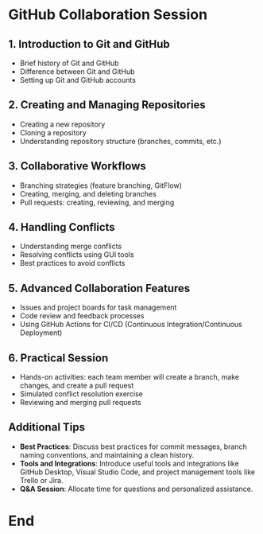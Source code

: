 # GitHub Collaboration Session

## 1. Introduction to Git and GitHub
- Brief history of Git and GitHub
- Difference between Git and GitHub
- Setting up Git and GitHub accounts

## 2. Creating and Managing Repositories
- Creating a new repository
- Cloning a repository
- Understanding repository structure (branches, commits, etc.)

## 3. Collaborative Workflows
- Branching strategies (feature branching, GitFlow)
- Creating, merging, and deleting branches
- Pull requests: creating, reviewing, and merging

## 4. Handling Conflicts
- Understanding merge conflicts
- Resolving conflicts using GUI tools
- Best practices to avoid conflicts

## 5. Advanced Collaboration Features
- Issues and project boards for task management
- Code review and feedback processes
- Using GitHub Actions for CI/CD (Continuous Integration/Continuous Deployment)

## 6. Practical Session
- Hands-on activities: each team member will create a branch, make changes, and create a pull request
- Simulated conflict resolution exercise
- Reviewing and merging pull requests

## Additional Tips
- **Best Practices**: Discuss best practices for commit messages, branch naming conventions, and maintaining a clean history.
- **Tools and Integrations**: Introduce useful tools and integrations like GitHub Desktop, Visual Studio Code, and project management tools like Trello or Jira.
- **Q&A Session**: Allocate time for questions and personalized assistance.


# End